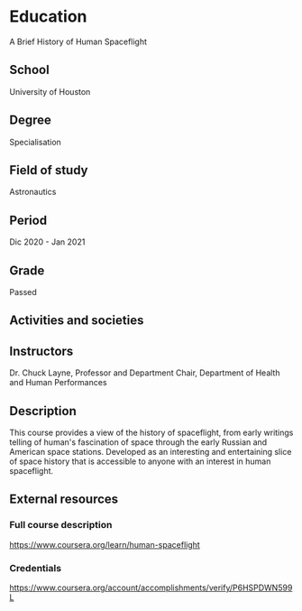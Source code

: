 # Education

A Brief History of Human Spaceflight

## School

University of Houston

## Degree

Specialisation

## Field of study

Astronautics

## Period

Dic 2020 - Jan 2021

## Grade

Passed

## Activities and societies

## Instructors

Dr. Chuck Layne, Professor and Department Chair, Department of Health and Human Performances

## Description

This course provides a view of the history of spaceflight, from early writings telling of human's fascination of space through the early Russian and American space stations. Developed as an interesting and entertaining slice of space history that is accessible to anyone with an interest in human spaceflight.

## External resources

### Full course description

<https://www.coursera.org/learn/human-spaceflight>

### Credentials

<https://www.coursera.org/account/accomplishments/verify/P6HSPDWN599L>
